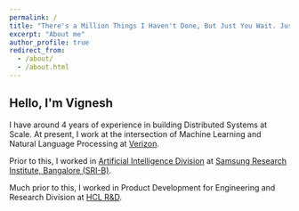 ```yaml
---
permalink: /
title: "There's a Million Things I Haven't Done, But Just You Wait. Just You Wait."
excerpt: "About me"
author_profile: true
redirect_from: 
  - /about/
  - /about.html
---
```

## Hello, I'm Vignesh

I have around 4 years of experience in building Distributed Systems at Scale.
At present, I work at the intersection of Machine Learning and Natural Language Processing at [Verizon](https://www.verizon.com/).

Prior to this, I worked in [Artificial Intelligence Division](https://research.samsung.com/artificial-intelligence) at [Samsung Research Institute, Bangalore (SRI-B)](https://research.samsung.com/sri-b).

Much prior to this, I worked in Product Development for Engineering and Research Division at [HCL R&D](https://www.hcltech.com/engineering-rd-services).
